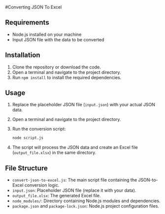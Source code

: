 #Converting JSON To Excel 

## Requirements

- Node.js installed on your machine
- Input JSON file with the data to be converted

## Installation

1. Clone the repository or download the code.
2. Open a terminal and navigate to the project directory.
3. Run `npm install` to install the required dependencies.

## Usage

1. Replace the placeholder JSON file (`input.json`) with your actual JSON data.
2. Open a terminal and navigate to the project directory.
3. Run the conversion script:

   ```bash
   node script.js
   ```

4. The script will process the JSON data and create an Excel file (`output_file.xlsx`) in the same directory.

## File Structure

- `convert-json-to-excel.js`: The main script file containing the JSON-to-Excel conversion logic.
- `input.json`: Placeholder JSON file (replace it with your data).
- `output_file.xlsx`: The generated Excel file.
- `node_modules/`: Directory containing Node.js modules and dependencies.
- `package.json` and `package-lock.json`: Node.js project configuration files.









